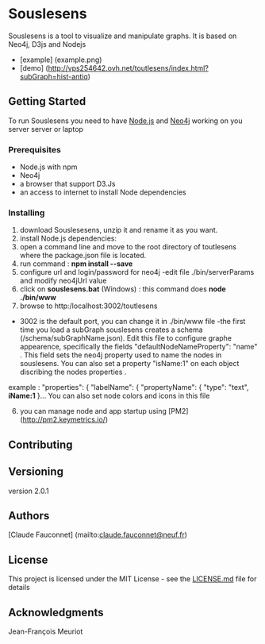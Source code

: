 # Souslesens

Souslesens is a tool to visualize and manipulate graphs. It is based on Neo4j, D3js and Nodejs
- [example] (example.png)
- [demo] (http://vps254642.ovh.net/toutlesens/index.html?subGraph=hist-antiq)

## Getting Started

To run Souslesens you need to have  [Node.js](https://nodejs.org/en/) and  [Neo4j](https://neo4j.com/download/) working on you server server or laptop

### Prerequisites

- Node.js with npm
- Neo4j
- a browser that support D3.Js
- an access to internet to install Node dependencies
  
### Installing
1. download Souslesesens, unzip it and rename it as you want.
2. install  Node.js dependencies:
  1. open a command line and move to the root directory of toutlesens where the package.json file is located.
  2. run command : **npm install --save**
3. configure  url and login/password for neo4j 
  -edit file ./bin/serverParams and modify neo4jUrl value
4. click on **souslesens.bat** (Windows) : this command does **node ./bin/www**
5. browse to http:/localhost:3002/toutlesens 
  - 3002 is the default port, you can change it in ./bin/www file
  -the first time you load a subGraph souslesens creates a schema (/schema/subGraphName.json). Edit this file to configure graphe appearence, specifically the fields "defaultNodeNameProperty": "name" . This field sets the neo4j property used to name the nodes in souslesens. You can also set a property "isName:1" on each object discribing the nodes properties .
  
  example :
  "properties": {
        "labelName": {
            "propertyName": {
                "type": "text",
                **iName:1**
            }...
  You can also set node colors and icons in this file
  
6. you can manage node and app startup using [PM2] (http://pm2.keymetrics.io/)


## Contributing


## Versioning
version 2.0.1
## Authors
[Claude Fauconnet] (mailto:claude.fauconnet@neuf.fr)

## License

This project is licensed under the MIT License - see the [LICENSE.md](LICENSE.md) file for details

## Acknowledgments
 Jean-François Meuriot
